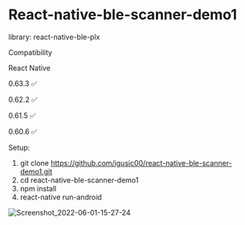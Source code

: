 # React-native-ble-scanner-demo1

library: react-native-ble-plx

Compatibility

React Native

  0.63.3	                ✅

  0.62.2	                ✅

  0.61.5	                ✅

  0.60.6	                ✅

Setup:

1. git clone https://github.com/igusic00/react-native-ble-scanner-demo1.git
2. cd react-native-ble-scanner-demo1
3. npm install
4. react-native run-android




![Screenshot_2022-06-01-15-27-24](https://user-images.githubusercontent.com/17699343/171416042-6b5cf70f-b1d9-4b5c-b195-431c3fc2f454.png)
